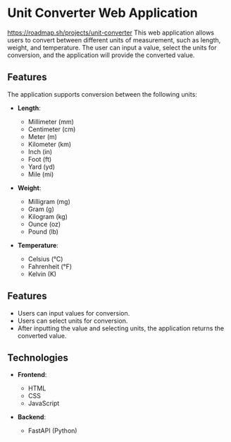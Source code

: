 # Unit Converter Web Application
https://roadmap.sh/projects/unit-converter
This web application allows users to convert between different units of measurement, such as length, weight, and temperature. The user can input a value, select the units for conversion, and the application will provide the converted value.

## Features

The application supports conversion between the following units:

- **Length**:
  - Millimeter (mm)
  - Centimeter (cm)
  - Meter (m)
  - Kilometer (km)
  - Inch (in)
  - Foot (ft)
  - Yard (yd)
  - Mile (mi)

- **Weight**:
  - Milligram (mg)
  - Gram (g)
  - Kilogram (kg)
  - Ounce (oz)
  - Pound (lb)

- **Temperature**:
  - Celsius (°C)
  - Fahrenheit (°F)
  - Kelvin (K)

## Features

- Users can input values for conversion.
- Users can select units for conversion.
- After inputting the value and selecting units, the application returns the converted value.

## Technologies

- **Frontend**:
  - HTML
  - CSS
  - JavaScript

- **Backend**:
  - FastAPI (Python)
